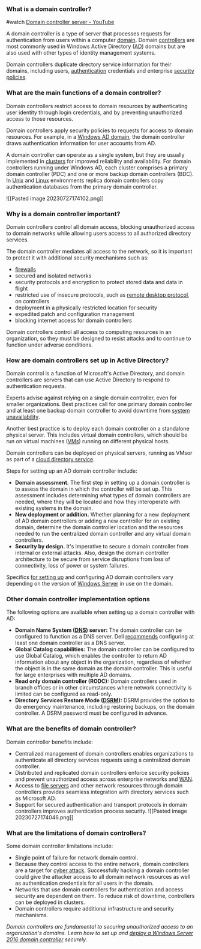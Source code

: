 ### What is a domain controller?

#watch [Domain controller server - YouTube](https://www.youtube.com/watch?v=xBVauAnUT0s)


A domain controller is a type of server that processes requests for authentication from users within a computer [domain](https://www.techtarget.com/whatis/definition/domain). Domain [controllers](https://www.techtarget.com/whatis/definition/controller) are most commonly used in Windows Active Directory ([AD](https://www.techtarget.com/searchwindowsserver/definition/Active-Directory)) domains but are also used with other types of identity management systems.

Domain controllers duplicate directory service information for their domains, including users, [authentication](https://www.techtarget.com/searchsecurity/definition/authentication) credentials and enterprise [security policies](https://www.techtarget.com/searchsecurity/definition/security-policy).

### What are the main functions of a domain controller?

Domain controllers restrict access to domain resources by authenticating user identity through login credentials, and by preventing unauthorized access to those resources.

Domain controllers apply security policies to requests for access to domain resources. For example, in a [Windows AD domain](https://www.techtarget.com/searchwindowsserver/definition/Active-Directory-domain-AD-domain), the domain controller draws authentication information for user accounts from AD.

A domain controller can operate as a single system, but they are usually implemented in [clusters](https://www.techtarget.com/whatis/definition/cluster) for improved reliability and availability. For domain controllers running under Windows AD, each cluster comprises a primary domain controller (PDC) and one or more backup domain controllers (BDC). In [Unix](https://www.techtarget.com/searchdatacenter/definition/Unix) and [Linux](https://www.techtarget.com/searchdatacenter/definition/Linux-operating-system) environments replica domain controllers copy authentication databases from the primary domain controller.

![[Pasted image 20230727174102.png]]

### Why is a domain controller important?

Domain controllers control all domain access, blocking unauthorized access to domain networks while allowing users access to all authorized directory services.

The domain controller mediates all access to the network, so it is important to protect it with additional security mechanisms such as:

- [firewalls](https://www.techtarget.com/searchsecurity/definition/firewall)
- secured and isolated networks
- security protocols and encryption to protect stored data and data in flight
- restricted use of insecure protocols, such as [remote desktop protocol](https://www.techtarget.com/searchenterprisedesktop/definition/Remote-Desktop-Protocol-RDP), on controllers
- deployment in a physically restricted location for security
- expedited patch and configuration management
- blocking internet access for domain controllers

Domain controllers control all access to computing resources in an organization, so they must be designed to resist attacks and to continue to function under adverse conditions.

### How are domain controllers set up in Active Directory?

Domain control is a function of Microsoft's Active Directory, and domain controllers are servers that can use Active Directory to respond to authentication requests.

Experts advise against relying on a single domain controller, even for smaller organizations. Best practices call for one primary domain controller and at least one backup domain controller to avoid downtime from [system unavailability](https://www.computerweekly.com/feature/Uptime-and-availability-Making-sense-of-supplier-SLAs).

Another best practice is to deploy each domain controller on a standalone physical server. This includes virtual domain controllers, which should be run on virtual machines ([VMs](https://searchservervirtualization.techtarget.com/definition/virtual-machine)) running on different physical hosts.

Domain controllers can be deployed on physical servers, running as VMsor as part of a [cloud directory service](https://www.techtarget.com/searchcloudcomputing/feature/A-cloud-services-cheat-sheet-for-AWS-Azure-and-Google-Cloud).

Steps for setting up an AD domain controller include:

- **Domain assessment.** The first step in setting up a domain controller is to assess the domain in which the controller will be set up. This assessment includes determining what types of domain controllers are needed, where they will be located and how they interoperate with existing systems in the domain.
- **New deployment or addition.** Whether planning for a new deployment of AD domain controllers or adding a new controller for an existing domain, determine the domain controller location and the resources needed to run the centralized domain controller and any virtual domain controllers.
- **Security by design.** It's imperative to secure a domain controller from internal or external attacks. Also, design the domain controller architecture to be secure from service disruptions from loss of connectivity, loss of power or system failures.

Specifics [for setting up](https://docs.microsoft.com/en-us/windows-server/identity/ad-ds/deploy/install-active-directory-domain-services--level-100-) and configuring AD domain controllers vary depending on the version of [Windows Server](https://www.techtarget.com/searchwindowsserver/definition/Microsoft-Windows-Server-OS-operating-system) in use on the domain.

### Other domain controller implementation options

The following options are available when setting up a domain controller with AD:

- **Domain Name System (**[**DNS**](https://www.techtarget.com/searchnetworking/definition/domain-name-system)**) server:** The domain controller can be configured to function as a DNS server. Dell [recommends](https://www.dell.com/support/kbdoc/en-ca/000128457/best-practices-for-dns-configuration-in-an-active-directory-domain) configuring at least one domain controller as a DNS server.
- **Global Catalog capabilities:** The domain controller can be configured to use Global Catalog, which enables the controller to return AD information about any object in the organization, regardless of whether the object is in the same domain as the domain controller. This is useful for large enterprises with multiple AD domains.
- **Read only domain controller (**RODC**):** Domain controllers used in branch offices or in other circumstances where network connectivity is limited can be configured as read-only.
- **Directory Services Restore Mode (**[**DSRM**](https://searchwindowsserver.techtarget.com/definition/Directory-Services-Restore-Mode-DSRM)**):** DSRM provides the option to do emergency maintenance, including restoring backups, on the domain controller. A DSRM password must be configured in advance.

### What are the benefits of domain controller?

Domain controller benefits include:

- Centralized management of domain controllers enables organizations to authenticate all directory services requests using a centralized domain controller.
- Distributed and replicated domain controllers enforce security policies and prevent unauthorized access across enterprise networks and [WAN](https://www.techtarget.com/searchnetworking/definition/WAN-wide-area-network).
- Access to [file servers](https://www.techtarget.com/searchnetworking/definition/file-server) and other network resources through domain controllers provides seamless integration with directory services such as Microsoft AD.
- Support for secured authentication and transport protocols in domain controllers improves authentication process security.
![[Pasted image 20230727174046.png]]

### What are the limitations of domain controllers?

Some domain controller limitations include:

- Single point of failure for network domain control.
- Because they control access to the entire network, domain controllers are a target for [cyber attack](https://www.techtarget.com/searchsecurity/definition/cyber-attack). Successfully hacking a domain controller could give the attacker access to all domain network resources as well as authentication credentials for all users in the domain.
- Networks that use domain controllers for authentication and access security are dependent on them. To reduce risk of downtime, controllers can be deployed in clusters.
- Domain controllers require additional infrastructure and security mechanisms.

_Domain controllers are fundamental to securing unauthorized access to an organization's domains. Learn how to set up and_ [_deploy a Windows Server 2016 domain controller_](https://www.techtarget.com/searchwindowsserver/answer/How-to-deploy-a-Windows-Server-2016-domain-controller) _securely._